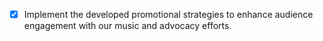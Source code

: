 - [x] Implement the developed promotional strategies to enhance audience engagement with our music and advocacy efforts.